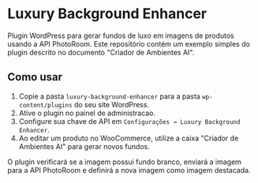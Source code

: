# Luxury Background Enhancer

Plugin WordPress para gerar fundos de luxo em imagens de produtos usando a API PhotoRoom. Este repositório contém um exemplo simples do plugin descrito no documento "Criador de Ambientes AI".

## Como usar

1. Copie a pasta `luxury-background-enhancer` para a pasta `wp-content/plugins` do seu site WordPress.
2. Ative o plugin no painel de administracao.
3. Configure sua chave de API em `Configurações → Luxury Background Enhancer`.
4. Ao editar um produto no WooCommerce, utilize a caixa "Criador de Ambientes AI" para gerar novos fundos.

O plugin verificará se a imagem possui fundo branco, enviará a imagem para a API PhotoRoom e definirá a nova imagem como imagem destacada.

